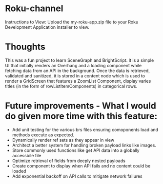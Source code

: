 # Roku-channel

Instructions to View: Upload the my-roku-app.zip file to your Roku Development Application installer to view.

# Thoughts
This was a fun project to learn SceneGraph and  BrightScript. It is a simple UI that initially renders an Overhang and a loading component while 
fetching data from an API in the background. Once the data is retrieved, validated and sanitized, it is stored in a content node which is used to render a GridScreen that features a ZoomList Component, display varies titles (in the form of rowListItemComponents) in categorical rows. 

# Future improvements - What I would do given more time with this feature:
- Add unit testing for the various brs files ensuring comoponents load and methods execute as expected.
- Dynamically render ref sets as they appear in view
- Architect a better system for handling broken payload links like images.
- Store commonly used functions like get API data into a globally accessbile file 
- Optimize retrieval of fields from deeply nested payloads
- Create component to display when API fails and no content could be loaded
- Add exponential backoff on API calls to mitigate network failures
